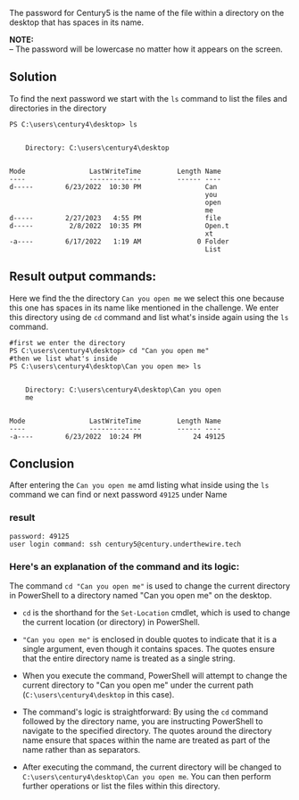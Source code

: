 
The password for Century5 is the name of the file within a directory on the desktop that has spaces in its name.  
  
**NOTE:**  
– The password will be lowercase no matter how it appears on the screen.

## Solution

To find the next password we start with the `ls` command to list the files and directories in the directory
```
PS C:\users\century4\desktop> ls


    Directory: C:\users\century4\desktop


Mode                LastWriteTime         Length Name
----                -------------         ------ ----
d-----        6/23/2022  10:30 PM                Can
                                                 you
                                                 open
                                                 me
d-----        2/27/2023   4:55 PM                file
d-----         2/8/2022  10:35 PM                Open.t
                                                 xt
-a----        6/17/2022   1:19 AM              0 Folder
                                                 List
```

## Result output commands:

Here we find the the directory `Can you open me` we select this one because this one has spaces in its name like mentioned in the challenge. We enter this directory using de `cd` command and list what's inside again using the `ls` command.

```
#first we enter the directory 
PS C:\users\century4\desktop> cd "Can you open me"
#then we list what's inside
PS C:\users\century4\desktop\Can you open me> ls


    Directory: C:\users\century4\desktop\Can you open
    me


Mode                LastWriteTime         Length Name
----                -------------         ------ ----
-a----        6/23/2022  10:24 PM             24 49125
```

## Conclusion

After entering the `Can you open me` amd listing what inside using the `ls` command we can find or next password `49125` under Name

### result

```
password: 49125
user login command: ssh century5@century.underthewire.tech
```

### Here's an explanation of the command and its logic:

The command `cd "Can you open me"` is used to change the current directory in PowerShell to a directory named "Can you open me" on the desktop.

- `cd` is the shorthand for the `Set-Location` cmdlet, which is used to change the current location (or directory) in PowerShell.

- `"Can you open me"` is enclosed in double quotes to indicate that it is a single argument, even though it contains spaces. The quotes ensure that the entire directory name is treated as a single string.

- When you execute the command, PowerShell will attempt to change the current directory to "Can you open me" under the current path (`C:\users\century4\desktop` in this case).

- The command's logic is straightforward: By using the `cd` command followed by the directory name, you are instructing PowerShell to navigate to the specified directory. The quotes around the directory name ensure that spaces within the name are treated as part of the name rather than as separators.

- After executing the command, the current directory will be changed to `C:\users\century4\desktop\Can you open me`. You can then perform further operations or list the files within this directory.